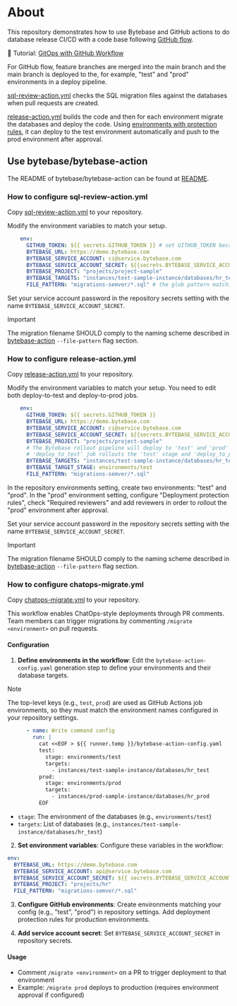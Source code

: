 # About

This repository demonstrates how to use Bytebase and GitHub actions to do database release CI/CD with a code base following [GitHub flow](https://docs.github.com/en/get-started/using-github/github-flow).

🔗 Tutorial: [GitOps with GitHub Workflow](https://docs.bytebase.com/tutorials/gitops-github-workflow)

For GitHub flow, feature branches are merged into the main branch and the main branch is deployed to the, for example, "test" and "prod" environments in a deploy pipeline.

[sql-review-action.yml](/.github/workflows/sql-review-action.yml) checks the SQL migration files against the databases when pull requests are created.

[release-action.yml](/.github/workflows/release-action.yml) builds the code and then for each environment migrate the databases and deploy the code. Using [environments with protection rules](https://docs.github.com/en/actions/managing-workflow-runs-and-deployments/managing-deployments/managing-environments-for-deployment#required-reviewers), it can deploy to the test environment automatically and push to the prod environment after approval.

## Use bytebase/bytebase-action

The README of bytebase/bytebase-action can be found at [README](https://github.com/bytebase/bytebase/blob/main/action/README.md).

### How to configure sql-review-action.yml

Copy [sql-review-action.yml](/.github/workflows/sql-review-action.yml) to your repository.

Modify the environment variables to match your setup.

```yml
    env:
      GITHUB_TOKEN: ${{ secrets.GITHUB_TOKEN }} # set GITHUB_TOKEN because the 'Check release' step needs it to comment the pull request with check results.
      BYTEBASE_URL: https://demo.bytebase.com
      BYTEBASE_SERVICE_ACCOUNT: ci@service.bytebase.com
      BYTEBASE_SERVICE_ACCOUNT_SECRET: ${{secrets.BYTEBASE_SERVICE_ACCOUNT_SECRET}}
      BYTEBASE_PROJECT: "projects/project-sample"
      BYTEBASE_TARGETS: "instances/test-sample-instance/databases/hr_test" # the database targets to check against.
      FILE_PATTERN: "migrations-semver/*.sql" # the glob pattern matching the migration files.
```

Set your service account password in the repository secrets setting with the name `BYTEBASE_SERVICE_ACCOUNT_SECRET`.

> [!IMPORTANT]
> The migration filename SHOULD comply to the naming scheme described in [bytebase-action](https://github.com/bytebase/bytebase/tree/main/action#global-flags) `--file-pattern` flag section.

### How to configure release-action.yml

Copy [release-action.yml](/.github/workflows/release-action.yml) to your repository.

Modify the environment variables to match your setup.
You need to edit both deploy-to-test and deploy-to-prod jobs.

```yml
    env:
      GITHUB_TOKEN: ${{ secrets.GITHUB_TOKEN }}
      BYTEBASE_URL: https://demo.bytebase.com
      BYTEBASE_SERVICE_ACCOUNT: ci@service.bytebase.com
      BYTEBASE_SERVICE_ACCOUNT_SECRET: ${{secrets.BYTEBASE_SERVICE_ACCOUNT_SECRET}}
      BYTEBASE_PROJECT: "projects/project-sample"
      # The Bytebase rollout pipeline will deploy to 'test' and 'prod' environments.
      # 'deploy_to_test' job rollouts the 'test' stage and 'deploy_to_prod' job rollouts the 'prod' stage.
      BYTEBASE_TARGETS: "instances/test-sample-instance/databases/hr_test,instances/prod-sample-instance/databases/hr_prod"
      BYTEBASE_TARGET_STAGE: environments/test
      FILE_PATTERN: "migrations-semver/*.sql"
```

In the repository environments setting, create two environments: "test" and "prod". In the "prod" environment setting, configure "Deployment protection rules", check "Required reviewers" and add reviewers in order to rollout the "prod" environment after approval.

Set your service account password in the repository secrets setting with the name `BYTEBASE_SERVICE_ACCOUNT_SECRET`.

> [!IMPORTANT]
> The migration filename SHOULD comply to the naming scheme described in [bytebase-action](https://github.com/bytebase/bytebase/tree/main/action#global-flags) `--file-pattern` flag section.

### How to configure chatops-migrate.yml

Copy [chatops-migrate.yml](/.github/workflows/chatops-migrate.yml) to your repository.

This workflow enables ChatOps-style deployments through PR comments. Team members can trigger migrations by commenting `/migrate <environment>` on pull requests.

#### Configuration

1. **Define environments in the workflow**: Edit the `bytebase-action-config.yaml` generation step to define your environments and their database targets.

> [!NOTE]
> The top-level keys (e.g., `test`, `prod`) are used as GitHub Actions job environments, so they must match the environment names configured in your repository settings.


```yml
      - name: Write command config
        run: |
          cat <<EOF > ${{ runner.temp }}/bytebase-action-config.yaml
          test:
            stage: environments/test
            targets:
              - instances/test-sample-instance/databases/hr_test
          prod:
            stage: environments/prod
            targets:
              - instances/prod-sample-instance/databases/hr_prod
          EOF
```

- `stage`: The environment of the databases (e.g., `environments/test`)
- `targets`: List of databases (e.g., `instances/test-sample-instance/databases/hr_test`)

2. **Set environment variables**: Configure these variables in the workflow:

```yml
env:
  BYTEBASE_URL: https://demo.bytebase.com
  BYTEBASE_SERVICE_ACCOUNT: api@service.bytebase.com
  BYTEBASE_SERVICE_ACCOUNT_SECRET: ${{ secrets.BYTEBASE_SERVICE_ACCOUNT_SECRET }}
  BYTEBASE_PROJECT: "projects/hr"
  FILE_PATTERN: "migrations-semver/*.sql"
```

3. **Configure GitHub environments**: Create environments matching your config (e.g., "test", "prod") in repository settings. Add deployment protection rules for production environments.

4. **Add service account secret**: Set `BYTEBASE_SERVICE_ACCOUNT_SECRET` in repository secrets.

#### Usage

- Comment `/migrate <environment>` on a PR to trigger deployment to that environment
- Example: `/migrate prod` deploys to production (requires environment approval if configured)
